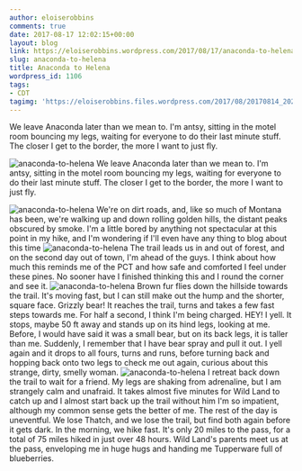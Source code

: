 ```yaml
---
author: eloiserobbins
comments: true
date: 2017-08-17 12:02:15+00:00
layout: blog
link: https://eloiserobbins.wordpress.com/2017/08/17/anaconda-to-helena/
slug: anaconda-to-helena
title: Anaconda to Helena
wordpress_id: 1106
tags:
- CDT
tagimg: 'https://eloiserobbins.files.wordpress.com/2017/08/20170814_202059.jpg'
---
```


We leave Anaconda later than we mean to. I'm antsy, sitting in the motel room bouncing my legs, waiting for everyone to do their last minute stuff. The closer I get to the border, the more I want to just fly.


![anaconda-to-helena](https://eloiserobbins.files.wordpress.com/2017/08/20170814_202059.jpg)
We leave Anaconda later than we mean to. I'm antsy, sitting in the motel room bouncing my legs, waiting for everyone to do their last minute stuff. The closer I get to the border, the more I want to just fly.

![anaconda-to-helena](https://eloiserobbins.files.wordpress.com/2017/08/20170815_082310.jpg)
We're on dirt roads, and, like so much of Montana has been, we're walking up and down rolling golden hills, the distant peaks obscured by smoke. I'm a little bored by anything not spectacular at this point in my hike, and I'm wondering if I'll even have any thing to blog about this time
![anaconda-to-helena](https://eloiserobbins.files.wordpress.com/2017/08/20170815_151419.jpg)
The trail leads us in and out of forest, and on the second day out of town, I'm ahead of the guys. I think about how much this reminds me of the PCT and how safe and comforted I feel under these pines. No sooner have I finished thinking this and I round the corner and see it.
![anaconda-to-helena](https://eloiserobbins.files.wordpress.com/2017/08/20170815_135129.jpg)
Brown fur flies down the hillside towards the trail. It's moving fast, but I can still make out the hump and the shorter, square face. Grizzly bear! It reaches the trail, turns and takes a few fast steps towards me. For half a second, I think I'm being charged. HEY! I yell. It stops, maybe 50 ft away and stands up on its hind legs, looking at me. Before, I would have said it was a small bear, but on its back legs, it is taller than me. Suddenly, I remember that I have bear spray and pull it out. I yell again and it drops to all fours, turns and runs, before turning back and hopping back onto two legs to check me out again, curious about this strange, dirty, smelly woman.
![anaconda-to-helena](https://eloiserobbins.files.wordpress.com/2017/08/20170816_072029.jpg)
I retreat back down the trail to wait for a friend. My legs are shaking from adrenaline, but I am strangely calm and unafraid. It takes almost five minutes for Wild Land to catch up and I almost start back up the trail without him I'm so impatient, although my common sense gets the better of me.
The rest of the day is uneventful. We lose  Thatch, and we lose the trail, but find both again before it gets dark. In the morning, we hike fast. It's only 20 miles to the pass, for a total of 75 miles hiked in just over 48 hours. Wild Land's parents meet us at the pass, enveloping me in huge hugs and handing me Tupperware full of blueberries.
